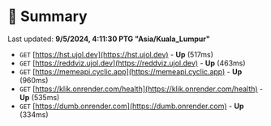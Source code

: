 # 📖 Summary
Last updated: **9/5/2024, 4:11:30 PTG "Asia/Kuala_Lumpur"**

- `GET` [https://hst.ujol.dev](https://hst.ujol.dev) - **Up** (517ms)
- `GET` [https://reddviz.ujol.dev](https://reddviz.ujol.dev) - **Up** (463ms)
- `GET` [https://memeapi.cyclic.app](https://memeapi.cyclic.app) - **Up** (960ms)
- `GET` [https://klik.onrender.com/health](https://klik.onrender.com/health) - **Up** (535ms)
- `GET` [https://dumb.onrender.com](https://dumb.onrender.com) - **Up** (334ms)
